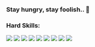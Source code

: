 ### Stay hungry, stay foolish.. 👋

### Hard Skills:

<img src="https://img.shields.io/badge/html-red?style=for-the-badge&logo=html5&logoColor=white"/> <img src="https://img.shields.io/badge/css-blue?style=for-the-badge&logo=css3&logoColor=white"/> <img src="https://img.shields.io/badge/sass-FF1493?style=for-the-badge&logo=sass&logoColor=white"/> <img src="https://img.shields.io/badge/git-FF4500?style=for-the-badge&logo=git&logoColor=white"/> <img src="https://img.shields.io/badge/javascript-FFD700?style=for-the-badge&logo=javascript&logoColor=black"/>  <img src="https://img.shields.io/badge/react-1E90FF?style=for-the-badge&logo=react&logoColor=white"/> <img src="https://img.shields.io/badge/redux-ffffFF?style=for-the-badge&logo=redux&logoColor=purple"/>  <img src="https://img.shields.io/badge/typescript-007acc?style=for-the-badge&logo=typescript&logoColor=white"/> <img src="https://img.shields.io/badge/tailwind-ffffFF?style=for-the-badge&logo=tailwindcss&logoColor=green"/>



